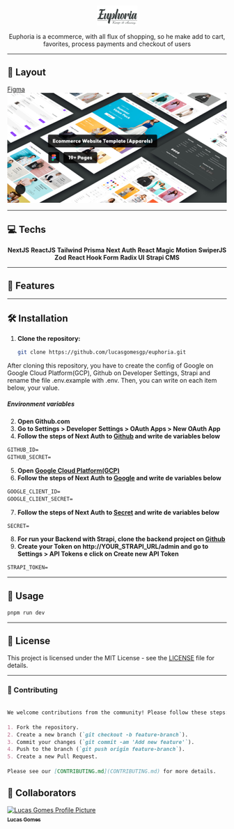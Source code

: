 <div align="center">
    <img src="./public/logo.png" >
</div>

<p align="center">
  Euphoria is a ecommerce, with all flux of shopping, so he make add to cart, favorites, process payments and checkout of users
</p>

---
## :art: Layout
[Figma](https://www.figma.com/community/file/1250348068101895773/euphoria-ecommerce-apparels-website-template)
![Euphoria](./public/cover.png)

---
## 💻 Techs
<div style='text-align: center;'>

**NextJS**
**ReactJS**
**Tailwind**
**Prisma**
**Next Auth**
**React Magic Motion**
**SwiperJS**
**Zod**
**React Hook Form**
**Radix UI**
**Strapi CMS**
</div>

---
## 🌟 Features


---


## 🛠️ Installation
1. **Clone the repository:**
   ```bash
   git clone https://github.com/lucasgomesgp/euphoria.git
   ```

After cloning this repository, you have to create the config of Google on Google Cloud Platform(GCP), Github on Developer Settings, Strapi and rename the file .env.example with .env. Then, you can write on each item below, your value.

##### Environment variables

2. **Open Github.com**
3. **Go to Settings > Developer Settings > OAuth Apps > New OAuth App**
4. **Follow the steps of Next Auth to [Github](https://next-auth.js.org/providers/github) and write de variables below**

```markdown
GITHUB_ID=
GITHUB_SECRET=
```

5. **Open [Google Cloud Platform(GCP)](https://console.cloud.google.com/)**
6. **Follow the steps of Next Auth to [Google](https://next-auth.js.org/providers/google) and write de variables below**

```markdown
GOOGLE_CLIENT_ID=
GOOGLE_CLIENT_SECRET=
```

7. **Follow the steps of Next Auth to [Secret](https://next-auth.js.org/configuration/options#secret) and write de variables below**

```markdown
SECRET=
```
8. **For run your Backend with Strapi, clone the backend project on [Github](github.com)**
9. **Create your Token on http://YOUR_STRAPI_URL/admin and go to Settings > API Tokens e click on Create new API Token**

```markdown
STRAPI_TOKEN=
```
---

## 🚀 Usage

```bash
pnpm run dev
```


---
## 📜 License
This project is licensed under the MIT License - see the [LICENSE](https://github.com/lucasgomesgp) file for details.


---

### **🤝 Contributing**


```markdown

We welcome contributions from the community! Please follow these steps:

1. Fork the repository.
2. Create a new branch (`git checkout -b feature-branch`).
3. Commit your changes (`git commit -am 'Add new feature'`).
4. Push to the branch (`git push origin feature-branch`).
5. Create a new Pull Request.

Please see our [CONTRIBUTING.md](CONTRIBUTING.md) for more details.
```

<h2 id="colab">🤝 Collaborators</h2>
 <tr>
    <td align="center">
      <a href="https://github.com/lucasgomesgp">
        <img src="https://avatars.githubusercontent.com/u/45949487?v=4" width="100px;" alt="Lucas Gomes Profile Picture"/><br>
        <sub>
          <b>Lucas Gomes</b>
        </sub>
      </a>
    </td>
  </tr>
</table>